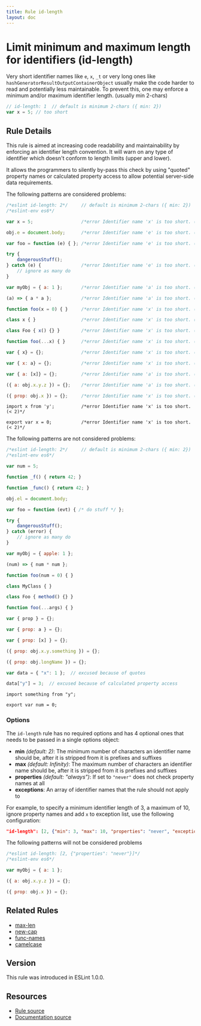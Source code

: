 ```yaml
---
title: Rule id-length
layout: doc
---
```

<!-- Note: No pull requests accepted for this file. See README.md in the root directory for details. -->
# Limit minimum and maximum length for identifiers (id-length)

Very short identifier names like `e`, `x`, `_t` or very long ones like `hashGeneratorResultOutputContainerObject` usually make the code harder to read and potentially less maintainable. To prevent this, one may enforce a minimum and/or maximum identifier length. (usually min 2-chars)

```js
// id-length: 1  // default is minimum 2-chars ({ min: 2})
var x = 5; // too short
```

## Rule Details

This rule is aimed at increasing code readability and maintainability by enforcing an identifier length convention. It will warn on any type of identifier which doesn't conform to length limits (upper and lower).

It allows the programmers to silently by-pass this check by using "quoted" property names or calculated property access to allow potential server-side data requirements.

The following patterns are considered problems:

```js
/*eslint id-length: 2*/     // default is minimum 2-chars ({ min: 2})
/*eslint-env es6*/

var x = 5;                  /*error Identifier name 'x' is too short. (< 2)*/

obj.e = document.body;      /*error Identifier name 'e' is too short. (< 2)*/

var foo = function (e) { }; /*error Identifier name 'e' is too short. (< 2)*/

try {
    dangerousStuff();
} catch (e) {               /*error Identifier name 'e' is too short. (< 2)*/
    // ignore as many do
}

var myObj = { a: 1 };       /*error Identifier name 'a' is too short. (< 2)*/

(a) => { a * a };           /*error Identifier name 'a' is too short. (< 2)*/

function foo(x = 0) { }     /*error Identifier name 'x' is too short. (< 2)*/

class x { }                 /*error Identifier name 'x' is too short. (< 2)*/

class Foo { x() {} }        /*error Identifier name 'x' is too short. (< 2)*/

function foo(...x) { }      /*error Identifier name 'x' is too short. (< 2)*/

var { x} = {};              /*error Identifier name 'x' is too short. (< 2)*/

var { x: a} = {};           /*error Identifier name 'x' is too short. (< 2)*/

var { a: [x]} = {};         /*error Identifier name 'a' is too short. (< 2)*/

({ a: obj.x.y.z }) = {};    /*error Identifier name 'a' is too short. (< 2)*/ /*error Identifier name 'z' is too short. (< 2)*/

({ prop: obj.x }) = {};     /*error Identifier name 'x' is too short. (< 2)*/
```

```
import x from 'y';          /*error Identifier name 'x' is too short. (< 2)*/

export var x = 0;           /*error Identifier name 'x' is too short. (< 2)*/
```

The following patterns are not considered problems:

```js
/*eslint id-length: 2*/     // default is minimum 2-chars ({ min: 2})
/*eslint-env es6*/

var num = 5;

function _f() { return 42; }

function _func() { return 42; }

obj.el = document.body;

var foo = function (evt) { /* do stuff */ };

try {
    dangerousStuff();
} catch (error) {
    // ignore as many do
}

var myObj = { apple: 1 };

(num) => { num * num };

function foo(num = 0) { }

class MyClass { }

class Foo { method() {} }

function foo(...args) { }

var { prop } = {};

var { prop: a } = {};

var { prop: [x] } = {};

({ prop: obj.x.y.something }) = {};

({ prop: obj.longName }) = {};

var data = { "x": 1 };  // excused because of quotes

data["y"] = 3;  // excused because of calculated property access
```

```
import something from "y";

export var num = 0;
```


### Options

The `id-length` rule has no required options and has 4 optional ones that needs to be passed in a single options object:

* **min** *(default: 2)*: The minimum number of characters an identifier name should be, after it is stripped from it is prefixes and suffixes
* **max** *(default: Infinity)*: The maximum number of characters an identifier name should be, after it is stripped from it is prefixes and suffixes
* **properties** *(default: "always")*: If set to `"never"` does not check property names at all
* **exceptions**: An array of identifier names that the rule should not apply to


For example, to specify a minimum identifier length of 3, a maximum of 10, ignore property names and add `x` to exception list, use the following configuration:

```json
"id-length": [2, {"min": 3, "max": 10, "properties": "never", "exceptions": ["x"]}]
```

The following patterns will not be considered problems

```js
/*eslint id-length: [2, {"properties": "never"}]*/
/*eslint-env es6*/

var myObj = { a: 1 };

({ a: obj.x.y.z }) = {};

({ prop: obj.x }) = {};
```

## Related Rules

* [max-len](max-len)
* [new-cap](new-cap)
* [func-names](func-names)
* [camelcase](camelcase)

## Version

This rule was introduced in ESLint 1.0.0.

## Resources

* [Rule source](https://github.com/eslint/eslint/tree/master/lib/rules/id-length.js)
* [Documentation source](https://github.com/eslint/eslint/tree/master/docs/rules/id-length.md)
